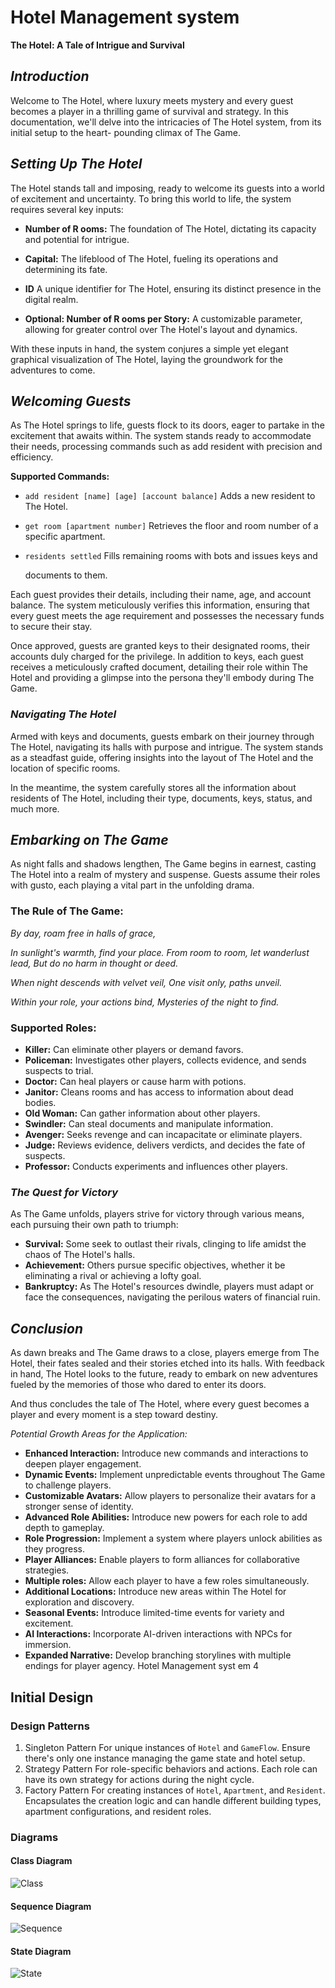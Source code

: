 # **Hotel Management system**

**The Hotel: A Tale of Intrigue and Survival**

## *Introduction*

Welcome to The Hotel, where luxury meets mystery and every guest becomes a player in a thrilling game of survival and strategy. In this documentation, we'll delve into the intricacies of The Hotel system, from its initial setup to the heart- pounding climax of The Game.

## *Setting Up The Hotel*

The Hotel stands tall and imposing, ready to welcome its guests into a world of excitement and uncertainty. To bring this world to life, the system requires several key inputs:

- **Number of R ooms:** The foundation of The Hotel, dictating its capacity and potential for intrigue.

- **Capital:** The lifeblood of The Hotel, fueling its operations and determining its fate.

- **ID** A unique identifier for The Hotel, ensuring its distinct presence in the digital realm.

- **Optional: Number of R ooms per Story:** A customizable parameter, allowing for greater control over The Hotel's layout and dynamics.

With these inputs in hand, the system conjures a simple yet elegant graphical visualization of The Hotel, laying the groundwork for the adventures to come.

## *Welcoming Guests*

As The Hotel springs to life, guests flock to its doors, eager to partake in the excitement that awaits within. The system stands ready to accommodate their needs, processing commands such as  add resident with precision and efficiency.

**Supported Commands:**

- `add resident [name] [age] [account balance]` Adds a new resident to The Hotel.
- `get room [apartment number]` Retrieves the floor and room number of a specific apartment.
- `residents settled` Fills remaining rooms with bots and issues keys and 

  documents to them.

Each guest provides their details, including their name, age, and account balance. The system meticulously verifies this information, ensuring that every guest meets the age requirement and possesses the necessary funds to secure their stay.

Once approved, guests are granted keys to their designated rooms, their accounts duly charged for the privilege. In addition to keys, each guest receives a meticulously crafted document, detailing their role within The Hotel and providing a glimpse into the persona they'll embody during The Game.

### *Navigating The Hotel*

Armed with keys and documents, guests embark on their journey through The Hotel, navigating its halls with purpose and intrigue. The system stands as a steadfast guide, offering insights into the layout of The Hotel and the location of specific rooms.

In the meantime, the system carefully stores all the information about residents of The Hotel, including their type, documents, keys, status, and much more.

## *Embarking on The Game*

As night falls and shadows lengthen, The Game begins in earnest, casting The Hotel into a realm of mystery and suspense. Guests assume their roles with gusto, each playing a vital part in the unfolding drama.

### **The Rule of The Game:**

*By day, roam free in halls of grace,*

*In sunlight's warmth, find your place. From room to room, let wanderlust lead, But do no harm in thought or deed.*

*When night descends with velvet veil, One visit only, paths unveil.*

*Within your role, your actions bind, Mysteries of the night to find.*

### **Supported Roles:**

- **Killer:** Can eliminate other players or demand favors.
- **Policeman:** Investigates other players, collects evidence, and sends suspects to trial.
- **Doctor:** Can heal players or cause harm with potions.
- **Janitor:** Cleans rooms and has access to information about dead bodies.
- **Old Woman:** Can gather information about other players.
- **Swindler:** Can steal documents and manipulate information.
- **Avenger:** Seeks revenge and can incapacitate or eliminate players.
- **Judge:** Reviews evidence, delivers verdicts, and decides the fate of suspects.
- **Professor:** Conducts experiments and influences other players.

### *The Quest for Victory*

As The Game unfolds, players strive for victory through various means, each pursuing their own path to triumph:

- **Survival:** Some seek to outlast their rivals, clinging to life amidst the chaos of The Hotel's halls.
- **Achievement:** Others pursue specific objectives, whether it be eliminating a rival or achieving a lofty goal.
- **Bankruptcy:** As The Hotel's resources dwindle, players must adapt or face the consequences, navigating the perilous waters of financial ruin.

## *Conclusion*

As dawn breaks and The Game draws to a close, players emerge from The Hotel, their fates sealed and their stories etched into its halls. With feedback in hand, The Hotel looks to the future, ready to embark on new adventures fueled by the memories of those who dared to enter its doors.

And thus concludes the tale of The Hotel, where every guest becomes a player and every moment is a step toward destiny.

*Potential Growth Areas for the Application:*

- **Enhanced Interaction:** Introduce new commands and interactions to deepen player engagement.
- **Dynamic Events:** Implement unpredictable events throughout The Game to challenge players.
- **Customizable Avatars:** Allow players to personalize their avatars for a stronger sense of identity.
- **Advanced Role Abilities:** Introduce new powers for each role to add depth to gameplay.
- **Role Progression:** Implement a system where players unlock abilities as they progress.
- **Player Alliances:** Enable players to form alliances for collaborative strategies.
- **Multiple roles:** Allow each player to have a few roles simultaneously.
- **Additional Locations:** Introduce new areas within The Hotel for exploration and discovery.
- **Seasonal Events:** Introduce limited-time events for variety and excitement.
- **AI Interactions:** Incorporate AI-driven interactions with NPCs for immersion.
- **Expanded Narrative:** Develop branching storylines with multiple endings for player agency.
Hotel Management syst em 4

## Initial Design

### Design Patterns
1. Singleton Pattern
For unique instances of `Hotel` and `GameFlow`.
Ensure there's only one instance managing the game state and hotel setup.
2. Strategy Pattern
For role-specific behaviors and actions.
Each role can have its own strategy for actions during the night cycle.
3. Factory Pattern
For creating instances of `Hotel`, `Apartment`, and `Resident`.
Encapsulates the creation logic and can handle different building types,
apartment configurations, and resident roles.
### Diagrams
#### Class Diagram
![Class](https://github.com/user-attachments/assets/8a9dc7c9-aaf2-47b1-91da-9b9647276929)
#### Sequence Diagram
![Sequence](https://github.com/user-attachments/assets/9844be02-7337-4c3a-aad1-2ac0e548dac3)
#### State Diagram
![State](https://github.com/user-attachments/assets/638708ea-5239-4eaa-beb8-2bea0cb3f2bc)

